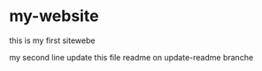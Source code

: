 # my-website
this is my first sitewebe


my second line
update this file readme on update-readme branche
